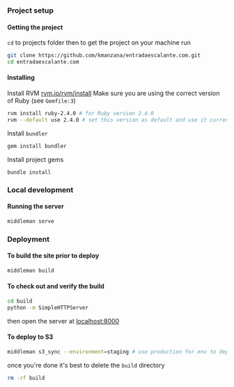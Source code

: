 ### Project setup
#### Getting the project
`cd` to projects folder then to get the project on your machine run
``` bash
git clone https://github.com/kmanzana/entradaescalante.com.git
cd entradaescalante.com
```

#### Installing
Install RVM [rvm.io/rvm/install](https://rvm.io/rvm/install)
Make sure you are using the correct version of Ruby (see `Gemfile:3`)
``` bash
rvm install ruby-2.4.0 # for Ruby version 2.4.0
rvm --default use 2.4.0 # set this version as default and use it currently
```

Install `bundler`
```bash
gem install bundler
```

Install project gems
```
bundle install
```

### Local development
#### Running the server
``` bash
middleman serve
```

### Deployment
#### To build the site prior to deploy
``` bash
middleman build
```

#### To check out and verify the build
``` bash
cd build
python -m SimpleHTTPServer
```
then open the server at [localhost:8000](http://localhost:8000)

#### To deploy to S3
``` bash
middleman s3_sync --environment=staging # use production for env to deploy to live site
```

once you're done it's best to delete the `build` directory
``` bash
rm -rf build
```
